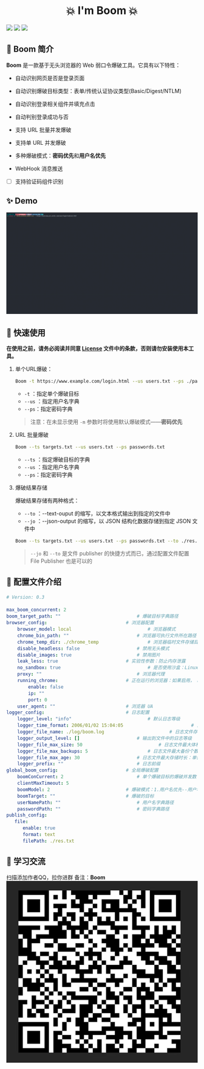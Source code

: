<h1 align="center">💥 I'm Boom 💥</h1>
<p>
  <img src="https://img.shields.io/github/release/Fly-Playgroud/Boom.svg" />
  <img src="https://img.shields.io/github/release-date/Fly-Playgroud/Boom.svg?color=blue&label=update" />
  <img src="https://img.shields.io/badge/go report-A+-brightgreen.svg" />
</p>



## 👑 Boom 简介

**Boom** 是一款基于无头浏览器的 Web 弱口令爆破工具。它具有以下特性：

- 自动识别网页是否是登录页面
- 自动识别爆破目标类型：表单/传统认证协议类型(Basic/Digest/NTLM)
- 自动识别登录相关组件并填充点击
- 自动判别登录成功与否
- 支持 URL 批量并发爆破
- 支持单 URL 并发爆破
- 多种爆破模式：**密码优先**和**用户名优先**

- WebHook 消息推送
- [ ] 支持验证码组件识别



## ✨ Demo

![BoomDemo](./images/BoomDemo.gif)



## 🚀 快速使用

**在使用之前，请务必阅读并同意 [License](https://github.com/Fly-Playgroud/Boom/blob/master/LICENSE.md) 文件中的条款，否则请勿安装使用本工具。**

1. 单个URL爆破：

   ```bash
   Boom -t https://www.example.com/login.html --us users.txt --ps ./passwords.txt
   ```

    - `-t` ：指定单个爆破目标
    - `--us` ：指定用户名字典
    - `--ps`：指定密码字典

   > 注意：在未显示使用 `-m` 参数时将使用默认爆破模式——**密码优先**

2. URL 批量爆破

   ```bash
   Boom --ts targets.txt --us users.txt --ps passwords.txt
   ```

    - `--ts` ：指定爆破目标的字典
    - `--us` ：指定用户名字典
    - `--ps`：指定密码字典


3. 爆破结果存储

   爆破结果存储有两种格式：

   - `--to` ：--text-ouput 的缩写，以文本格式输出到指定的文件中
   - `--jo` ：--json-output 的缩写，以 JSON 结构化数据存储到指定 JSON 文件中

   ```bash
   Boom --ts targets.txt --us users.txt --ps passwords.txt --to ./res.txt
   ```

   > `--jo` 和 `--to` 是文件 publisher 的快捷方式而已，通过配置文件配置 File Publisher 也是可以的



## 📒 配置文件介绍

```yaml
# Version: 0.3

max_boom_concurrent: 2                                                  # 最大同时爆破的目标个数
boom_target_path: "" 							# 爆破目标字典路径
browser_config:								# 浏览器配置
    browser_model: local					        # 浏览器模式
    chrome_bin_path: ""							# 浏览器可执行文件所在路径
    chrome_temp_dir: ./chrome_temp					# 浏览器临时文件存储目录
    disable_headless: false						# 禁用无头模式
    disable_images: true						# 禁用图片
    leak_less: true							# 实验性参数：防止内存泄露
    no_sandbox: true						        # 是否使用沙盒：Linux 以 root 用户运行的情况下设置为 true 
    proxy: ""							        # 浏览器代理
    running_chrome:							# 正在运行的浏览器：如果启用， Boom 将会接管正在使用的浏览器
        enable: false
        ip: ""
        port: 0
    user_agent: ""							# 浏览器 UA
logger_config:								# 日志配置
    logger_level: "info"					        # 默认日志等级	
    logger_time_format: 2006/01/02 15:04:05	                        # 日志输出时间格式
    logger_file_name: ./log/boom.log				        # 日志文件存储路径
    logger_output_level: []						# 输出到文件中的日志等级
    logger_file_max_size: 50					        # 日志文件最大体积：单位 MB
    logger_file_max_backups: 5						# 日志文件最大备份个数：单位 个
    logger_file_max_age: 30						# 日志文件最大存储时长：单位 天
    logger_prefix: ""							# 日志前缀
global_boom_config:							# 全局爆破配置
    boomConCurrent: 2							# 单个爆破目标的爆破并发数
    clientMaxTimeout: 5                                                 # 客户端最大超时时间
    boomModel: 2							# 爆破模式：1.用户名优先--用户名跑字典，密码固定；2.密码优先--密码跑字典，用户名固定
    boomTarget: ""							# 爆破的目标
    userNamePath: ""							# 用户名字典路径
    passwordPath: ""							# 密码字典路径
publish_config:                                                         # publisher_config/webhook config
   file:                                                                # 文件 publisher
      enable: true                                                      # 是否开启文件存储
      format: text                                                      # 结果存储格式：text/json
      filePath: ./res.txt                                               # 存储文件路径：.txt/.json
```

## 🏩 学习交流
扫描添加作者QQ，拉你进群
备注：**Boom**
![qr](./images/qr.jpg)

